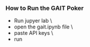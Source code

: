 ### How to Run the GAIT Poker

- Run jupyer lab \
- open the gait.ipynb file \
- paste API keys \
- run
